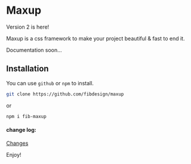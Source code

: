 # Maxup
Version 2 is here!

[//]: # (![GitHub tag &#40;latest SemVer&#41;]&#40;https://img.shields.io/github/v/tag/fibdesign/maxup&#41;)

[//]: # (## Introduction)
Maxup is a css framework to make your project beautiful & fast to end it.

Documentation soon... 

[//]: # ([Documentation]&#40;https://maxup.fibdesign.ir/&#41;)

## Installation
You can use `github` or `npm` to install.

```bash
git clone https://github.com/fibdesign/maxup
```
or
```bash
npm i fib-maxup
```


#### change log: 
[Changes](./CHANGES.md)

Enjoy!